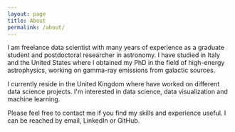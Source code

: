 ```yaml
---
layout: page
title: About
permalink: /about/
---
```


I am freelance data scientist with many years of experience as a graduate student and postdoctoral researcher in astronomy. I have studied in Italy and the United States where I obtained my PhD in the field of high-energy astrophysics, working on gamma-ray emissions from galactic sources.

I currently reside in the United Kingdom where have worked on different data science projects. I'm interested in data science, data visualization and machine learning.

Please feel free to contact me if you find my skills and experience useful. I can be reached by email, LinkedIn or GitHub.

